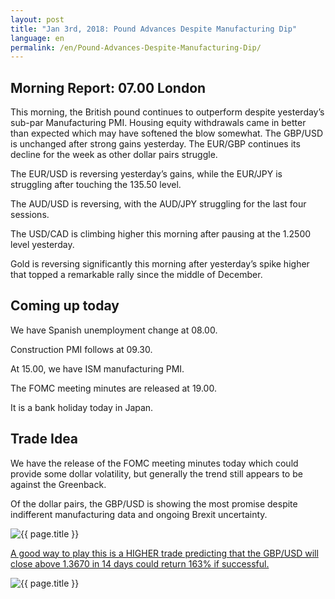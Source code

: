 ```yaml
---
layout: post
title: "Jan 3rd, 2018: Pound Advances Despite Manufacturing Dip"
language: en
permalink: /en/Pound-Advances-Despite-Manufacturing-Dip/
---
```

## Morning Report: 07.00 London

This morning, the British pound continues to outperform despite yesterday’s sub-par Manufacturing PMI. Housing equity withdrawals came in better than expected which may have softened the blow somewhat. The GBP/USD is unchanged after strong gains yesterday. The EUR/GBP continues its decline for the week as other dollar pairs struggle.

The EUR/USD is reversing yesterday’s gains, while the EUR/JPY is struggling after touching the 135.50 level.

The AUD/USD is reversing, with the AUD/JPY struggling for the last four sessions.

The USD/CAD is climbing higher this morning after pausing at the 1.2500 level yesterday.

Gold is reversing significantly this morning after yesterday’s spike higher that topped a remarkable rally since the middle of December.

## Coming up today

We have Spanish unemployment change at 08.00.

Construction PMI follows at 09.30.

At 15.00, we have ISM manufacturing PMI.

The FOMC meeting minutes are released at 19.00.

It is a bank holiday today in Japan.

## Trade Idea


We have the release of the FOMC meeting minutes today which could provide some dollar volatility, but generally the trend still appears to be against the Greenback.

Of the dollar pairs, the GBP/USD is showing the most promise despite indifferent manufacturing data and ongoing Brexit uncertainty.

<img class="post-image" src="{{ site.url }}/images/jan-18/2018-01-03_07-29-46.jpg" alt="{{ page.title }}" title="{{ page.title }}">

<a href="%LINK%%?underlying=frxGBPUSD&currency=GBP&market=forex&formname=higherlower&duration_amount=14&duration_units=d&expiry_type=duration&amount=10&amount_type=payout&barrier=1.36700" target="_blank">A good way to play this is a HIGHER trade predicting that the GBP/USD will close above 1.3670 in 14 days could return 163% if successful. </a>

<img class="post-image" src="{{ site.url }}/images/jan-18/2018-01-03_07-37-12.jpg" alt="{{ page.title }}" title="{{ page.title }}">
